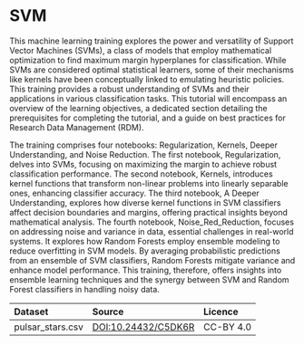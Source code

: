 # SVM

This machine learning training explores the power and versatility of Support Vector Machines (SVMs), a class of models that employ mathematical optimization to find maximum margin hyperplanes for classification. While SVMs are considered optimal statistical learners, some of their mechanisms like kernels have been conceptually linked to emulating heuristic policies. This training provides a robust understanding of SVMs and their applications in various classification tasks. This tutorial will encompass an overview of the learning objectives, a dedicated section detailing the prerequisites for completing the tutorial, and a guide on best practices for Research Data Management (RDM).

The training comprises four notebooks: Regularization, Kernels, Deeper Understanding, and Noise Reduction. The first notebook, Regularization, delves into SVMs, focusing on maximizing the margin to achieve robust classification performance. The second notebook, Kernels, introduces kernel functions that transform non-linear problems into linearly separable ones, enhancing classifier accuracy. The third notebook, A Deeper Understanding, explores how diverse kernel functions in SVM classifiers affect decision boundaries and margins, offering practical insights beyond mathematical analysis.
The fourth notebook, Noise_Red_Reduction, focuses on addressing noise and variance in data, essential challenges in real-world systems. It explores how Random Forests employ ensemble modeling to reduce overfitting in SVM models. By averaging probabilistic predictions from an ensemble of SVM classifiers, Random Forests mitigate variance and enhance model performance. This training, therefore, offers insights into ensemble learning techniques and the synergy between SVM and Random Forest classifiers in handling noisy data.

| Dataset      | Source    | Licence |
|:-------------|:----------|:--------|
| pulsar_stars.csv | [DOI:10.24432/C5DK6R](https://doi.org/10.24432/C5DK6R)      | CC-BY 4.0 |
